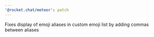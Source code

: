 ```yaml
---
'@rocket.chat/meteor': patch
---
```


Fixes display of emoji aliases in custom emoji list by adding commas between aliases

